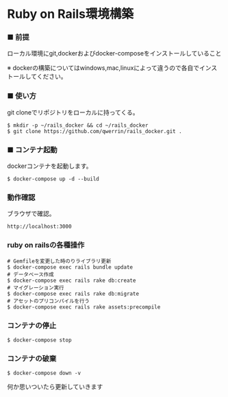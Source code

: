 # Ruby on Rails環境構築


### ■ 前提
ローカル環境にgit,dockerおよびdocker-composeをインストールしていること


※ dockerの構築についてはwindows,mac,linuxによって違うので各自でインストールしてください。



### ■ 使い方
git cloneでリポジトリをローカルに持ってくる。

```
$ mkdir -p ~/rails_docker && cd ~/rails_docker
$ git clone https://github.com/qwerrin/rails_docker.git .

```



### ■ コンテナ起動
dockerコンテナを起動します。

```
$ docker-compose up -d --build
```



### 動作確認
ブラウザで確認。

```
http://localhost:3000
```


### ruby on railsの各種操作

```
# Gemfileを変更した時のりライブラリ更新
$ docker-compose exec rails bundle update
# データベース作成
$ docker-compose exec rails rake db:create
# マイグレーション実行
$ docker-compose exec rails rake db:migrate
# アセットのプリコンパイルを行う
$ docker-compose exec rails rake assets:precompile
```




### コンテナの停止
```
$ docker-compose stop
```



### コンテナの破棄
```
$ docker-compose down -v
```

何か思いついたら更新していきます

